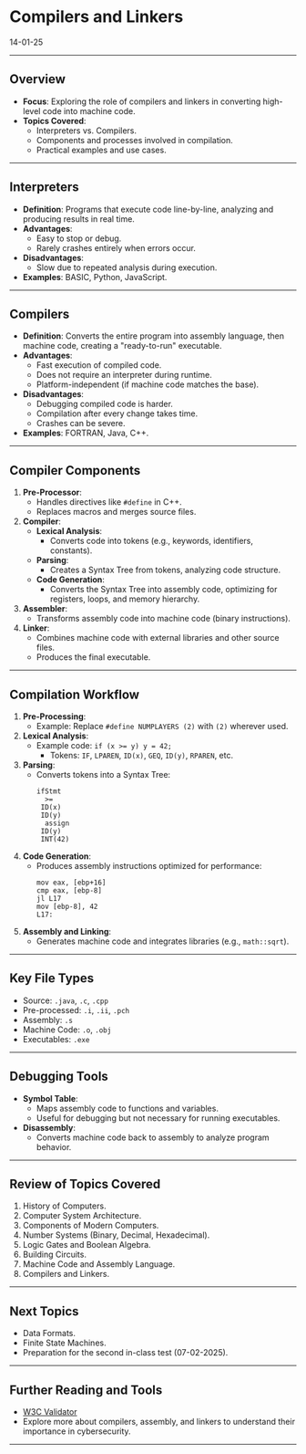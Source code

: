 # Compilers and Linkers
14-01-25

---

## Overview
- **Focus**: Exploring the role of compilers and linkers in converting high-level code into machine code.
- **Topics Covered**:
  - Interpreters vs. Compilers.
  - Components and processes involved in compilation.
  - Practical examples and use cases.

---

## Interpreters
- **Definition**: Programs that execute code line-by-line, analyzing and producing results in real time.
- **Advantages**:
  - Easy to stop or debug.
  - Rarely crashes entirely when errors occur.
- **Disadvantages**:
  - Slow due to repeated analysis during execution.
- **Examples**: BASIC, Python, JavaScript.

---

## Compilers
- **Definition**: Converts the entire program into assembly language, then machine code, creating a "ready-to-run" executable.
- **Advantages**:
  - Fast execution of compiled code.
  - Does not require an interpreter during runtime.
  - Platform-independent (if machine code matches the base).
- **Disadvantages**:
  - Debugging compiled code is harder.
  - Compilation after every change takes time.
  - Crashes can be severe.
- **Examples**: FORTRAN, Java, C++.

---

## Compiler Components
1. **Pre-Processor**:
   - Handles directives like `#define` in C++.
   - Replaces macros and merges source files.
2. **Compiler**:
   - **Lexical Analysis**:
     - Converts code into tokens (e.g., keywords, identifiers, constants).
   - **Parsing**:
     - Creates a Syntax Tree from tokens, analyzing code structure.
   - **Code Generation**:
     - Converts the Syntax Tree into assembly code, optimizing for registers, loops, and memory hierarchy.
3. **Assembler**:
   - Transforms assembly code into machine code (binary instructions).
4. **Linker**:
   - Combines machine code with external libraries and other source files.
   - Produces the final executable.

---

## Compilation Workflow
1. **Pre-Processing**:
   - Example: Replace `#define NUMPLAYERS (2)` with `(2)` wherever used.
2. **Lexical Analysis**:
   - Example code: `if (x >= y) y = 42;`
     - Tokens: `IF`, `LPAREN`, `ID(x)`, `GEQ`, `ID(y)`, `RPAREN`, etc.
3. **Parsing**:
   - Converts tokens into a Syntax Tree:
     ```
     ifStmt
       >=
      ID(x)
      ID(y)
       assign
      ID(y)
      INT(42)
     ```
4. **Code Generation**:
   - Produces assembly instructions optimized for performance:
     ```
     mov eax, [ebp+16]
     cmp eax, [ebp-8]
     jl L17
     mov [ebp-8], 42
     L17:
     ```
5. **Assembly and Linking**:
   - Generates machine code and integrates libraries (e.g., `math::sqrt`).

---

## Key File Types
- Source: `.java`, `.c`, `.cpp`
- Pre-processed: `.i`, `.ii`, `.pch`
- Assembly: `.s`
- Machine Code: `.o`, `.obj`
- Executables: `.exe`

---

## Debugging Tools
- **Symbol Table**:
  - Maps assembly code to functions and variables.
  - Useful for debugging but not necessary for running executables.
- **Disassembly**:
  - Converts machine code back to assembly to analyze program behavior.

---

## Review of Topics Covered
1. History of Computers.
2. Computer System Architecture.
3. Components of Modern Computers.
4. Number Systems (Binary, Decimal, Hexadecimal).
5. Logic Gates and Boolean Algebra.
6. Building Circuits.
7. Machine Code and Assembly Language.
8. Compilers and Linkers.

---

## Next Topics
- Data Formats.
- Finite State Machines.
- Preparation for the second in-class test (07-02-2025).

---

## Further Reading and Tools
- [W3C Validator](https://validator.w3.org/)
- Explore more about compilers, assembly, and linkers to understand their importance in cybersecurity.

---